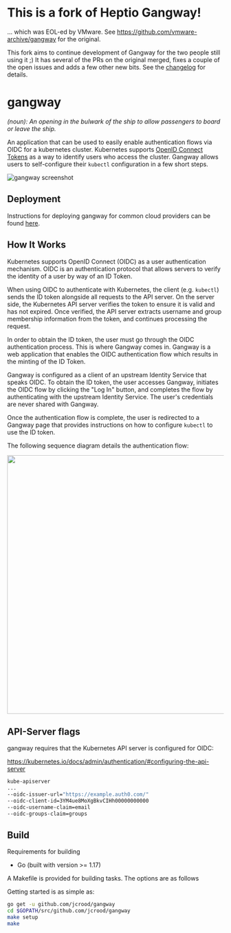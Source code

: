 # This is a fork of Heptio Gangway! 

... which was EOL-ed by VMware. See https://github.com/vmware-archive/gangway for the original.

This fork aims to continue development of Gangway for the two people still using it ;) It 
has several of the PRs on the original merged, fixes a couple of the open issues and adds a
few other new bits. See the [changelog](CHANGELOG.md) for details.

gangway
=======

_(noun): An opening in the bulwark of the ship to allow passengers to board or leave the ship._

An application that can be used to easily enable authentication flows via OIDC for a kubernetes cluster.
Kubernetes supports [OpenID Connect Tokens](https://kubernetes.io/docs/reference/access-authn-authz/authentication/#openid-connect-tokens) as a way to identify users who access the cluster.
Gangway allows users to self-configure their `kubectl` configuration in a few short steps.

![gangway screenshot](docs/images/screenshot.png)

## Deployment

Instructions for deploying gangway for common cloud providers can be found [here](docs/README.md).

## How It Works

Kubernetes supports OpenID Connect (OIDC) as a user authentication mechanism. OIDC is an
authentication protocol that allows servers to verify the identity of a user by way of an ID Token.

When using OIDC to authenticate with Kubernetes, the client (e.g. `kubectl`) sends the ID token
alongside all requests to the API server. On the server side, the Kubernetes API server verifies the
token to ensure it is valid and has not expired. Once verified, the API server extracts username and
group membership information from the token, and continues processing the request.

In order to obtain the ID token, the user must go through the OIDC authentication process. This is
where Gangway comes in. Gangway is a web application that enables the OIDC authentication flow which
results in the minting of the ID Token.

Gangway is configured as a client of an upstream Identity Service that speaks OIDC. To obtain the ID
token, the user accesses Gangway, initiates the OIDC flow by clicking the "Log In" button, and
completes the flow by authenticating with the upstream Identity Service. The user's credentials are
never shared with Gangway.

Once the authentication flow is complete, the user is redirected to a Gangway page that provides
instructions on how to configure `kubectl` to use the ID token.

The following sequence diagram details the authentication flow:

<p align="center">
    <img src="docs/images/gangway-sequence-diagram.png" width="600px" />
</p>

## API-Server flags

gangway requires that the Kubernetes API server is configured for OIDC:

https://kubernetes.io/docs/admin/authentication/#configuring-the-api-server

```bash
kube-apiserver
...
--oidc-issuer-url="https://example.auth0.com/"
--oidc-client-id=3YM4ue8MoXgBkvCIHh00000000000
--oidc-username-claim=email
--oidc-groups-claim=groups
```

## Build

Requirements for building

- Go (built with version >= 1.17)

A Makefile is provided for building tasks. The options are as follows

Getting started is as simple as:

```bash
go get -u github.com/jcrood/gangway
cd $GOPATH/src/github.com/jcrood/gangway
make setup
make
```
